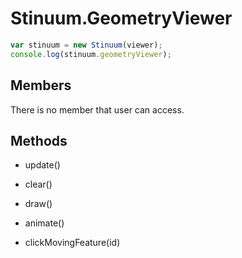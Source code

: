 # Stinuum.GeometryViewer

```js
var stinuum = new Stinuum(viewer);
console.log(stinuum.geometryViewer);
```

## Members

There is no member that user can access.

## Methods

* update()

* clear()

* draw()

* animate()

* clickMovingFeature(id)
